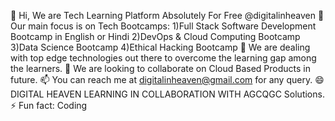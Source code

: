 👋 Hi, We are Tech Learning Platform Absolutely For Free @digitalinheaven
👀 Our main focus is on Tech Bootcamps:
                                        1)Full Stack Software Development Bootcamp in English or Hindi
                                        2)DevOps & Cloud Computing Bootcamp
                                        3)Data Science Bootcamp
                                        4)Ethical Hacking Bootcamp
🌱 We are dealing with top edge technologies out there to overcome the learning gap among the learners.
💞️ We are looking to collaborate on Cloud Based Products in future.
📫 You can reach me at digitalinheaven@gmail.com for any query.
😄 DIGITAL HEAVEN LEARNING IN COLLABORATION WITH AGCQGC Solutions.
⚡ Fun fact: Coding

<!---
digitalinheaven/digitalinheaven is a ✨ special ✨ repository because its `README.md` (this file) appears on your GitHub profile.
You can click the Preview link to take a look at your changes.
--->
